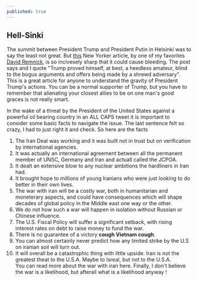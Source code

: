 ```yaml
---
published: true
---
```

## Hell-**Sink**i
The summit between President Trump and President Putin in Helsinki was to say the least not great. But [this](https://www.newyorker.com/news/daily-comment/the-unwinding-of-donald-trump) New Yorker article, by one of my favorites [David Remnick](https://www.newyorker.com/contributors/david-remnick), is so incivesely sharp that it could cause bleeding. The post says and I quote "Trump proved himself, at best, a heedless amateur, blind to the bogus arguments and offers being made by a shrewd adversary". This is a great article for anyone to understand the gravity of President Trump's actions. You can be a normal supporter of Trump, but  you have to remember that alienating your closest allies to be on one man's good graces is not really smart.

In the wake of a threat by the President of the United States against a powerful oil bearing country in an ALL CAPS tweet it is important to consider some basic facts to navigate the issue. The last sentence felt so crazy, I had to just right it and check. So here are the facts
1) The Iran Deal was working and it was built not in trust but on verification by international agencies.  
2) It was actually an international agreement between all the permanent member of UNSC, Germany and Iran and actuall called the JCPOA.     
3) It dealt an extensive blow to any nuclear ambitions the hardliners in Iran had.  
4) It brought hope to millions of young Iranians who were just looking to do better in their own lives.  
5) The war with iran will be a costly war, both in humanitarian and moneterary aspects, and could have consequences which will shape decades of global policy in the Middle east one way or the other.  
6) We do not how such a war will happen in isolation without Russian or Chinese influence.  
7) The U.S. Fiscal Policy will suffer a significant setback, with rising interest rates on debt to raise money to fund the war.  
8) There is no guarantee of a victory **cough Vietnam cough**.  
9) You can almost certainly never predict how any limited strike by the U.S on iranian soil will turn out.  
10) It will overall be a catastrophic thing with little upside. Iran is not the greatest theat to the U.S.A. Maybe to Isreal, but not to the U.S.A.  
You can read more about the war with iran here. Finally, I don't believe the war is a likelihood, but afterall what is a likelihood anyway !

